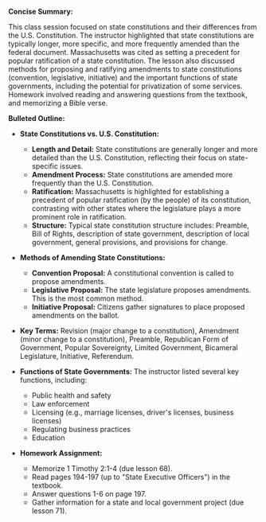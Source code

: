 **Concise Summary:**

This class session focused on state constitutions and their differences from the U.S. Constitution.  The instructor highlighted that state constitutions are typically longer, more specific, and more frequently amended than the federal document.  Massachusetts was cited as setting a precedent for popular ratification of a state constitution.  The lesson also discussed methods for proposing and ratifying amendments to state constitutions (convention, legislative, initiative) and the important functions of state governments, including the potential for privatization of some services. Homework involved reading and answering questions from the textbook, and memorizing a Bible verse.

**Bulleted Outline:**

* **State Constitutions vs. U.S. Constitution:**
    * **Length and Detail:** State constitutions are generally longer and more detailed than the U.S. Constitution, reflecting their focus on state-specific issues.
    * **Amendment Process:** State constitutions are amended more frequently than the U.S. Constitution.
    * **Ratification:** Massachusetts is highlighted for establishing a precedent of popular ratification (by the people) of its constitution, contrasting with other states where the legislature plays a more prominent role in ratification.
    * **Structure:** Typical state constitution structure includes: Preamble, Bill of Rights, description of state government, description of local government, general provisions, and provisions for change.


* **Methods of Amending State Constitutions:**
    * **Convention Proposal:** A constitutional convention is called to propose amendments.
    * **Legislative Proposal:** The state legislature proposes amendments. This is the most common method.
    * **Initiative Proposal:** Citizens gather signatures to place proposed amendments on the ballot.


* **Key Terms:**  Revision (major change to a constitution), Amendment (minor change to a constitution),  Preamble,  Republican Form of Government, Popular Sovereignty, Limited Government,  Bicameral Legislature, Initiative, Referendum.


* **Functions of State Governments:**  The instructor listed several key functions, including:
    * Public health and safety
    * Law enforcement
    * Licensing (e.g., marriage licenses, driver's licenses, business licenses)
    * Regulating business practices
    * Education


* **Homework Assignment:**
    * Memorize 1 Timothy 2:1-4 (due lesson 68).
    * Read pages 194-197 (up to "State Executive Officers") in the textbook.
    * Answer questions 1-6 on page 197.
    * Gather information for a state and local government project (due lesson 71).


